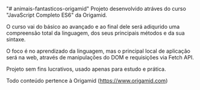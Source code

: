 "# animais-fantasticos-origamid" 
Projeto desenvolvido atráves do curso "JavaScript Completo ES6" da Origamid.

O curso vai do básico ao avançado e ao final dele será adiqurido uma compreensão 
total da linguagem, dos seus principais métodos e da sua sintaxe.

O foco é no aprendizado da linguagem, mas o principal local de aplicação será 
na web, através de manipulações do DOM e requisições via Fetch API.




Projeto sem fins lucrativos, usado apenas para estudo e prática.


Todo conteúdo pertence à Origamid (https://www.origamid.com)